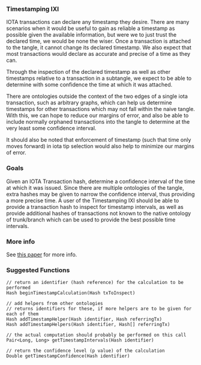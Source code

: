 ### Timestamping IXI

IOTA transactions can declare any timestamp they desire. There are many scenarios when it would be useful to gain as reliable a timestamp as possible given the available information, but were we to just trust the declared time, we would be none the wiser. Once a transaction is attached to the tangle, it cannot change its declared timestamp. We also expect that most transactions would declare as accurate and precise of a time as they can. 

Through the inspection of the declared timestamp as well as other timestamps relative to a transaction in a subtangle, we expect to be able to determine with some confidence the time at which it was attached.

There are ontologies outside the context of the two edges of a single iota transaction, such as arbitrary graphs, which can help us determine timestamps for other transactions which may not fall within the naive tangle. With this, we can hope to reduce our margins of error, and also be able to include normally orphaned transactions into the tangle to determine at the very least some confidence interval.

It should also be noted that enforcement of timestamp (such that time only moves forward) in iota tip selection would also help to minimize our margins of error.

### Goals

Given an IOTA Transaction hash, determine a confidence interval of the time at which it was issued.
Since there are multiple ontologies of the tangle, extra hashes may be given to narrow the confidence interval, thus providing a more precise time.
A user of the Timestamping IXI should be able to provide a transaction hash to inspect for timestamp intervals, as well as provide additional hashes of transactions not known to the native ontology of trunk/branch which can be used to provide the best possible time intervals.

### More info

See [this paper](https://assets.ctfassets.net/r1dr6vzfxhev/4XgiKaTkUgEyW8O8qGg6wm/32f3a7c28022e35e4d5d0e858c0973a9/On_the_timestamps_in_the_tangle_-_20182502.pdf) for more info.

### Suggested Functions

```
// return an identifier (hash reference) for the calculation to be performed
Hash beginTimestampCalculation(Hash txToInspect)

// add helpers from other ontologies
// returns identifiers for these, if more helpers are to be given for each of them
Hash addTimestampHelper(Hash identifier, Hash referringTx)
Hash addTimestampHelpers(Hash identifier, Hash[] referringTx)

// the actual computation should probably be performed on this call
Pair<Long, Long> getTimestampIntervals(Hash identifier)

// return the confidence level (p value) of the calculation
Double getTimestampConfidence(Hash identifier)
```
